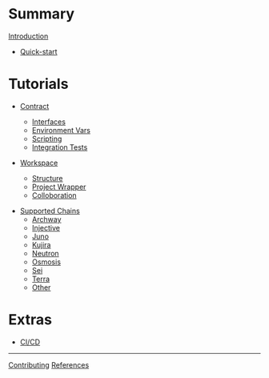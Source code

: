 # Summary

[Introduction](intro.md)

- [Quick-start](./quick_start.md)

# Tutorials

- [Contract](./single_contract/index.md)
  - [Interfaces](./single_contract/interfaces.md)
  - [Environment Vars](./single_contract/env-variable.md)
  - [Scripting](./single_contract/scripting.md)
  - [Integration Tests](./single_contract/integration-tests.md)


- [Workspace](./workspace/index.md)
  - [Structure]()
  - [Project Wrapper]()
  - [Colloboration]()

[//]: # (# Integrations)

[//]: # (- [cw-multi-test]&#40;&#41;)

[//]: # (- [test-tube]&#40;&#41;)

[//]: # (- [live-chains]&#40;&#41;)

- [Supported Chains]()
  - [Archway](./chains/archway.md)
  - [Injective](./chains/injective.md)
  - [Juno](./chains/juno.md)
  - [Kujira](./chains/kujira.md)
  - [Neutron](./chains/neutron.md)
  - [Osmosis](./chains/osmosis.md)
  - [Sei](./chains/sei.md)
  - [Terra](./chains/terra.md)
  - [Other](./chains/other.md)

# Extras

- [CI/CD](./ci-cd.md)

---

[Contributing](./contributing.md)
[References](references.md)
